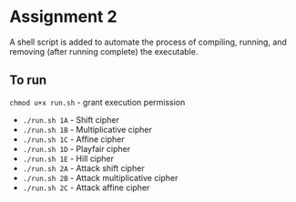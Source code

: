 # Assignment 2

A shell script is added to automate the process of compiling, running, and removing (after running complete) the executable.

## To run

`chmod u+x run.sh` - grant execution permission

- `./run.sh 1A` - Shift cipher
- `./run.sh 1B` - Multiplicative cipher
- `./run.sh 1C` - Affine cipher
- `./run.sh 1D` - Playfair cipher
- `./run.sh 1E` - Hill cipher
- `./run.sh 2A` - Attack shift cipher
- `./run.sh 2B` - Attack multiplicative cipher
- `./run.sh 2C` - Attack affine cipher
